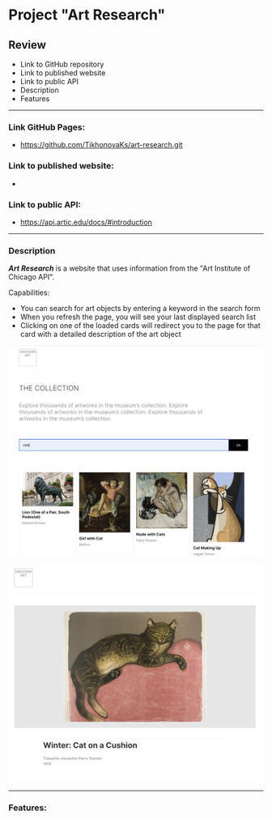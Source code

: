 # Project "Art Research"

## Review
* Link to GitHub repository
* Link to published website
* Link to public API
* Description
* Features

---

### Link GitHub Pages:
* https://github.com/TikhonovaKs/art-research.git

### Link to published website:
* 

### Link to public API:
* https://api.artic.edu/docs/#introduction

---

### Description
***Art Research*** is a website that uses information from the "Art Institute of Chicago API".

Capabilities:
* You can search for art objects by entering a keyword in the search form
* When you refresh the page, you will see your last displayed search list
* Clicking on one of the loaded cards will redirect you to the page for that card with a detailed description of the art object


![open popup to add a new place](./src/images/photo-readme-1.png)


![open popup to add a new place](./src/images/photo-readme-2.png)

---

### Features:
